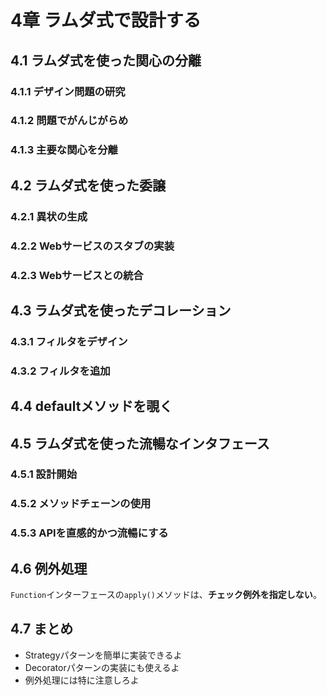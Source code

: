 4章 ラムダ式で設計する
=======================

## 4.1 ラムダ式を使った関心の分離

### 4.1.1 デザイン問題の研究

### 4.1.2 問題でがんじがらめ

### 4.1.3 主要な関心を分離



## 4.2 ラムダ式を使った委譲

### 4.2.1 異状の生成

### 4.2.2 Webサービスのスタブの実装

### 4.2.3 Webサービスとの統合



## 4.3 ラムダ式を使ったデコレーション

### 4.3.1 フィルタをデザイン

### 4.3.2 フィルタを追加



## 4.4 defaultメソッドを覗く



## 4.5 ラムダ式を使った流暢なインタフェース

### 4.5.1 設計開始

### 4.5.2 メソッドチェーンの使用

### 4.5.3 APIを直感的かつ流暢にする



## 4.6 例外処理

`Function`インターフェースの`apply()`メソッドは、**チェック例外を指定しない**。


## 4.7 まとめ

- Strategyパターンを簡単に実装できるよ
- Decoratorパターンの実装にも使えるよ
- 例外処理には特に注意しろよ
